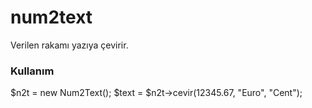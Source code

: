 # num2text
Verilen rakamı yazıya çevirir.

### Kullanım
$n2t = new Num2Text();
$text = $n2t->cevir(12345.67, "Euro", "Cent");
